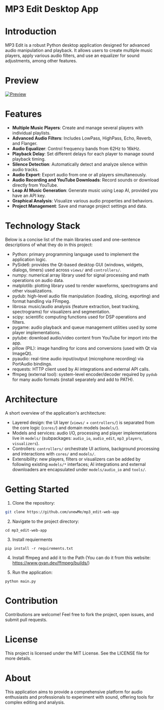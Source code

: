 # MP3 Edit Desktop App

# Introduction

MP3 Edit is a robust Python desktop application designed for advanced audio manipulation and playback.
It allows users to create multiple music players, apply various audio filters, and use an equalizer for sound adjustments, among other features.

# Preview

[![Preview](https://i.imgur.com/cNNXYrC.png)](https://i.imgur.com)

# Features

- **Multiple Music Players**: Create and manage several players with individual playlists.
- **Advanced Audio Filters**: Includes LowPass, HighPass, Echo, Reverb, and Flanger.
- **Audio Equalizer**: Control frequency bands from 62Hz to 16kHz.
- **Playback Delay**: Set different delays for each player to manage sound playback timing.
- **Silence Detection**: Automatically detect and analyze silence within audio tracks.
- **Audio Export**: Export audio from one or all players simultaneously.
- **Audio Recording and YouTube Downloads**: Record sounds or download directly from YouTube.
- **Leap AI Music Generation**: Generate music using Leap AI, provided you have an API key.
- **Graphical Analysis**: Visualize various audio properties and behaviors.
- **Project Management**: Save and manage project settings and data.

# Technology Stack

Below is a concise list of the main libraries used and one-sentence descriptions of what they do in this project:

- Python: primary programming language used to implement the application logic.
- PySide6: provides the Qt-based desktop GUI (windows, widgets, dialogs, timers) used across `views/` and `controllers/`.
- numpy: numerical array library used for signal processing and math operations on audio data.
- matplotlib: plotting library used to render waveforms, spectrograms and other visualizations.
- pydub: high-level audio file manipulation (loading, slicing, exporting) and format handling via FFmpeg.
- librosa: music/audio analysis (feature extraction, beat tracking, spectrograms) for visualizers and segmentation.
- scipy: scientific computing functions used for DSP operations and filters.
- pygame: audio playback and queue management utilities used by some player implementations.
- pytube: download audio/video content from YouTube for import into the app.
- pillow (PIL): image handling for icons and conversions (used with Qt via ImageQt).
- pyaudio: real-time audio input/output (microphone recording) via PortAudio bindings.
- requests: HTTP client used by AI integrations and external API calls.
- ffmpeg (external tool): system-level encoder/decoder required by `pydub` for many audio formats (install separately and add to PATH).

# Architecture

A short overview of the application's architecture:

- Layered design: the UI layer (`views/` + `controllers/`) is separated from the core logic (`cores/`) and domain models (`models/`).
- Models and services: audio I/O, processing and player implementations live in `models/` (subpackages: `audio_io`, `audio_edit`, `mp3_players`, `visualizers`).
- Controllers: `controllers/` orchestrate UI actions, background processing and interactions with `cores/` and `models/`.
- Extensibility: new players, filters or visualizers can be added by following existing `models/*` interfaces; AI integrations and external downloaders are encapsulated under `models/audio_io` and `tools/`.

# Getting Started

1. Clone the repository:

```bash
git clone https://github.com/unewMe/mp3_edit-web-app
```

2. Navigate to the project directory:

```
cd mp3_edit-web-app
```

3. Install requierments

```
pip install -r requirements.txt
```

4. Install ffmpeg and add it to the Path (You can do it from this website: https://www.gyan.dev/ffmpeg/builds/)

5. Run the application:

```
python main.py
```

# Contribution

Contributions are welcome! Feel free to fork the project, open issues, and submit pull requests.

# License

This project is licensed under the MIT License. See the LICENSE file for more details.

# About

This application aims to provide a comprehensive platform for audio enthusiasts and professionals to experiment with sound, offering tools for complex editing and analysis.
